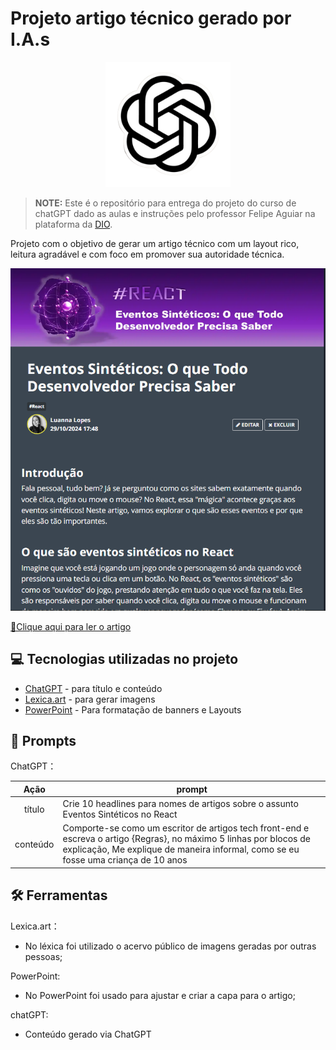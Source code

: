 #  Projeto artigo técnico gerado por I.A.s

<p align="center">
    <img width="200" src="./imagens/chat.png">
</p>

 > **NOTE:** Este é o repositório para entrega do projeto do curso de chatGPT dado as aulas e instruções pelo professor Felipe Aguiar na plataforma da [DIO](https://dio.me).
> 
Projeto com o objetivo de gerar um artigo técnico com um layout rico, leitura agradável e com foco em promover sua autoridade técnica.

<p align="center">
    <img width="600" src="./imagens/banner.png">
</p>


<a href="https://web.dio.me/articles/eventos-sinteticos-o-que-todo-desenvolvedor-precisa-saber?back=%2Farticles&page=1&order=oldest" title="View PDF now"> 📕Clique aqui para ler o artigo</a>



## 💻 Tecnologias utilizadas no projeto

- [ChatGPT](https://chat.openai.com/) - para título e conteúdo
- [Lexica.art](https://lexica.art/) - para gerar imagens
- [PowerPoint](https://www.microsoft.com/en/microsoft-365/powerpoint) - Para formatação de banners e Layouts

## 📄 Prompts 


ChatGPT：

|   Ação   | prompt                                                                                                                                                                                                                                                                         |
| :------: | ------------------------------------------------------------------------------------------------------------------------------------------------------------------------------------------------------------------------------------------------------------------------------ |
|  título  | Crie 10 headlines para nomes de artigos sobre o assunto Eventos Sintéticos no React  |                                                                                                                                                                                             
| conteúdo | Comporte-se como um escritor de artigos tech front-end e escreva o artigo {Regras}, no máximo 5 linhas por blocos de explicação, Me explique de maneira informal, como se eu fosse uma criança de 10 anos |

## 🛠️ Ferramentas

Lexica.art：
- No léxica foi utilizado o acervo público de imagens geradas por outras pessoas;
  
PowerPoint:
- No PowerPoint foi usado para ajustar e criar a capa para o artigo;

chatGPT:
- Conteúdo gerado via ChatGPT
  